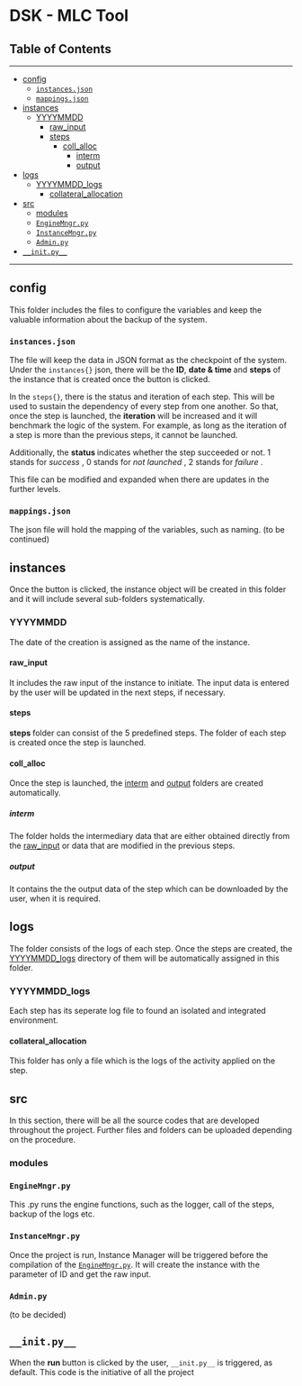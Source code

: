 # DSK - MLC Tool

## Table of Contents
--------------------
<!--ts-->
* [config](#config)
    * [```instances.json```](#```instances.json```)
    * [```mappings.json```](#```mappings.json```)
* [instances](#instances)
    * [YYYYMMDD](#YYYYMMDD)
        * [raw_input](#raw_input)
        * [steps](#steps)
            * [coll_alloc](#coll_alloc)
                * [interm](#interm)
                * [output](#output)
* [logs](#logs)
    * [YYYYMMDD_logs](#YYYYMMDD_logs)
        * [collateral_allocation](#collateral_allocation)
* [src](#src)
    * [modules](#modules)
    * [```EngineMngr.py```](#```EngineMngr.py```)
    * [```InstanceMngr.py```](#```InstanceMngr.py```)
    * [```Admin.py```](#```Admin.py```)
* [```__init.py__```](#```__init.py__```)
<!--te-->
---------

## config
This folder includes the files to configure the variables and keep the valuable information about the backup of the system. 
### ```instances.json```
The file will keep the data in JSON format as the checkpoint of the system.  Under the  ```instances{}``` json, there will be the <b>ID</b>, <b>date & time </b> and <b> steps</b> of the instance that is created once the button is clicked.  

In the ```steps{}```, there is the status and iteration of each step. This will be used to sustain the dependency of every step from one another. So that, once the step is launched, the <b>iteration</b> will be increased and it will benchmark the logic of the system. For example, as long as the iteration of a step is more than the previous steps, it cannot be launched.

Additionally, the <b>status </b> indicates whether the step succeeded or not. 1 stands for <i> success </i>, 0 stands for <i> not launched </i>, 2 stands for <i> failure </i>. 

This file can be modified and expanded when there are updates in the further levels.

### ```mappings.json```
The json file will hold the mapping of the variables, such as naming. (to be continued)

## instances
Once the button is clicked, the instance object will be created in this folder and it will include several sub-folders systematically.

### YYYYMMDD
The date of the creation is assigned as the name of the instance. 

#### raw_input

It includes the raw input of the instance to initiate. The input data is entered by the user will be updated in the next steps, if necessary.

#### steps
<b> steps </b> folder can consist of the 5 predefined steps. The folder of each step is created once the step is launched. 

#### coll_alloc
Once the step is launched, the [interm](#interm) and [output](#output) folders are created automatically.

##### interm

The folder holds the intermediary data that are either obtained directly from the [raw_input](#raw_input) or  data that are modified in the previous steps. 

##### output

It contains the the output data of the step which can be downloaded by the user, when it is required.

## logs

The folder consists of the logs of each step. Once the steps are created, the [YYYYMMDD_logs](#YYYYMMDD_logs) directory of them will be automatically assigned in this folder. 

### YYYYMMDD_logs
Each step has its seperate log file to found an isolated and integrated environment.

#### collateral_allocation
This folder has only a file which is the logs of the activity applied on the step. 

## src

In this section, there will be all the source codes that are developed throughout the project.
Further files and folders can be uploaded depending on the procedure.

### modules

### ```EngineMngr.py```

This .py runs the engine functions, such as the logger, call of the steps, backup of the logs etc. 

### ```InstanceMngr.py```

Once the project is run, Instance Manager will be triggered before the compilation of the [```EngineMngr.py```](#```EngineMngr.py```). It will create the instance with the parameter of ID and get the raw input. 

### ```Admin.py```
(to be decided)

## ```__init.py__```

When the <b> run </b> button is clicked by the user, ```__init.py__``` is triggered, as default. This code is the initiative of all the project
